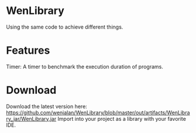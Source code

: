 # WenLibrary
Using the same code to achieve different things.

# Features
Timer: A timer to benchmark the execution duration of programs.

# Download
Download the latest version here: https://github.com/wenjalan/WenLibrary/blob/master/out/artifacts/WenLibrary_jar/WenLibrary.jar
Import into your project as a library with your favorite IDE.
